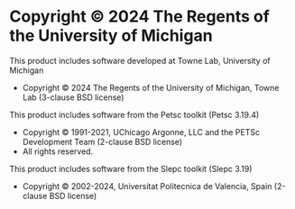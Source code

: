 
# Copyright © 2024 The Regents of the University of Michigan

This product includes software developed at Towne Lab, University of Michigan
* Copyright © 2024 The Regents of the University of Michigan, Towne Lab (3-clause BSD license)

This product includes software from the Petsc toolkit (Petsc 3.19.4)
* Copyright © 1991-2021, UChicago Argonne, LLC and the PETSc Development Team  (2-clause BSD license)
* All rights reserved.

This product includes software from the Slepc toolkit (Slepc 3.19)
* Copyright © 2002-2024, Universitat Politecnica de Valencia, Spain (2-clause BSD license)


